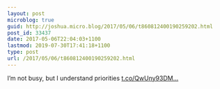 ```yaml
---
layout: post
microblog: true
guid: http://joshua.micro.blog/2017/05/06/t860812400190259202.html
post_id: 33437
date: 2017-05-06T22:04:03+1100
lastmod: 2019-07-30T17:41:18+1100
type: post
url: /2017/05/06/t860812400190259202.html
---
```

I’m not busy, but I understand priorities [t.co/QwUny93DM...](https://t.co/QwUny93DMM)

